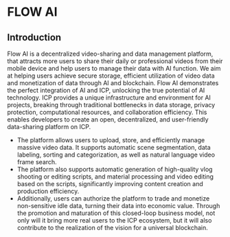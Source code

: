 # FLOW AI
## Introduction
Flow AI is a decentralized video-sharing and data management platform, that attracts more users to share their daily or professional videos from their mobile device and help users to manage their data with AI function.
We aim at helping users achieve secure storage, efficient utilization of video data and monetization of data through AI and blockchain.
Flow AI demonstrates the perfect integration of AI and ICP, unlocking the true potential of AI technology. ICP provides a unique infrastructure and environment for AI projects, breaking through traditional bottlenecks in data storage, privacy protection, computational resources, and collaboration efficiency. This enables developers to create an open, decentralized, and user-friendly data-sharing platform on ICP.
* The platform allows users to upload, store, and efficiently manage massive video data. It supports automatic scene segmentation, data labeling, sorting and categorization, as well as natural language video frame search.
* The platform also supports automatic generation of high-quality vlog shooting or editing scripts, and material processing and video editing based on the scripts, significantly improving content creation and production efficiency.
* Additionally, users can authorize the platform to trade and monetize non-sensitive idle data, turning their data into economic value.
Through the promotion and maturation of this closed-loop business model, not only will it bring more real users to the ICP ecosystem, but it will also contribute to the realization of the vision for a universal blockchain.
